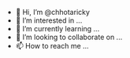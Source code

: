 - 👋 Hi, I’m @chhotaricky
- 👀 I’m interested in ...
- 🌱 I’m currently learning ...
- 💞️ I’m looking to collaborate on ...
- 📫 How to reach me ...

<!---
chhotaricky/chhotaricky is a ✨ special ✨ repository because its `README.md` (this file) appears on your GitHub profile.
You can click the Preview link to take a look at your changes.
--->
